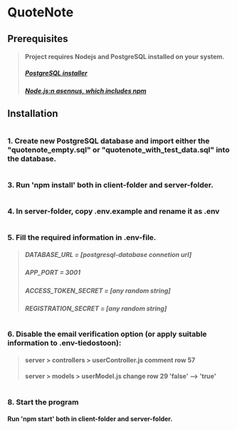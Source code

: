 # QuoteNote

## Prerequisites

>#### Project requires Nodejs and PostgreSQL installed on your system.
>##### [PostgreSQL installer](https://www.postgresql.org/download/)
>##### [Node.js:n asennus, which includes npm](https://nodejs.org/en/download/)

## Installation
#

### 1. Create new PostgreSQL database and import either the "quotenote_empty.sql" or "quotenote_with_test_data.sql" into the database.
#

### 3. Run 'npm install' both in client-folder and server-folder.
#

### 4. In server-folder, copy .env.example and rename it as .env
#

### 5. Fill the required information in .env-file.
>##### DATABASE_URL = [postgresql-database connetion url]
>##### APP_PORT = 3001
>##### ACCESS_TOKEN_SECRET = [any random string]
>##### REGISTRATION_SECRET = [any random string]
#

### 6. Disable the email verification option (or apply suitable information to .env-tiedostoon): 
>#### server > controllers > userController.js **comment row 57**
>#### server > models > userModel.js **change row 29 'false' --> 'true'**
#

#
### 8. Start the program
####  Run 'npm start' both in client-folder and server-folder.
